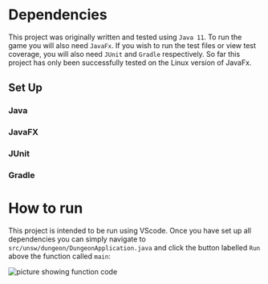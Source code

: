 # Dependencies

This project was originally written and tested using `Java 11`. To run the game you will also need `JavaFx`. If you wish to run the test files or view test coverage, you will also need `JUnit` and `Gradle` respectively. So far this project has only been successfully tested on the Linux version of JavaFx.

## Set Up

### Java

### JavaFX

### JUnit

### Gradle


# How to run
This project is intended to be run using VScode. Once you have set up all dependencies you can simply navigate to `src/unsw/dungeon/DungeonApplication.java` and click the button labelled `Run` above the function called `main`:

![picture showing function code](https://user-images.githubusercontent.com/68456230/220223066-7becc2df-dc72-4457-a2e0-a4600a118581.png)
